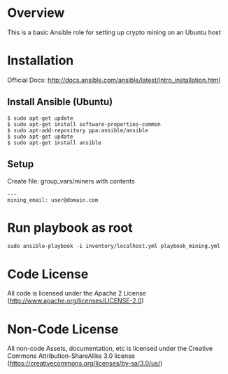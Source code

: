 # Overview

This is a basic Ansible role for setting up crypto mining on an Ubuntu host

# Installation

Official Docs: http://docs.ansible.com/ansible/latest/intro_installation.html

## Install Ansible (Ubuntu)
```
$ sudo apt-get update
$ sudo apt-get install software-properties-common
$ sudo apt-add-repository ppa:ansible/ansible
$ sudo apt-get update
$ sudo apt-get install ansible
```

## Setup
Create file: group_vars/miners with contents
```
---
mining_email: user@domain.com
```

# Run playbook as root

```sudo ansible-playbook -i inventory/localhost.yml playbook_mining.yml```

# Code License

All code is licensed under the Apache 2 License (http://www.apache.org/licenses/LICENSE-2.0)

# Non-Code License

All non-code Assets, documentation, etc is licensed under the Creative Commons Attribution-ShareAlike 3.0 license (https://creativecommons.org/licenses/by-sa/3.0/us/)
